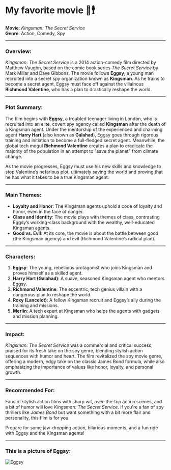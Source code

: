 # My favorite movie 🎩🕴️

**Movie**: *Kingsman: The Secret Service*  
**Genre**: Action, Comedy, Spy

---

### Overview:
*Kingsman: The Secret Service* is a 2014 action-comedy film directed by Matthew Vaughn, based on the comic book series *The Secret Service* by Mark Millar and Dave Gibbons. The movie follows **Eggsy**, a young man recruited into a secret spy organization known as **Kingsman**. As he trains to become a secret agent, Eggsy must face off against the villainous **Richmond Valentine**, who has a plan to drastically reshape the world.

---

### Plot Summary:
The film begins with **Eggsy**, a troubled teenager living in London, who is recruited into an elite, covert spy agency called **Kingsman** after the death of a Kingsman agent. Under the mentorship of the experienced and charming agent **Harry Hart** (also known as **Galahad**), Eggsy goes through rigorous training and initiation to become a full-fledged secret agent. Meanwhile, the global tech mogul **Richmond Valentine** creates a plan to eradicate the majority of the population in an attempt to "save the planet" from climate change.

As the movie progresses, Eggsy must use his new skills and knowledge to stop Valentine’s nefarious plot, ultimately saving the world and proving that he has what it takes to be a true Kingsman agent.

---

### Main Themes:
- **Loyalty and Honor**: The Kingsman agents uphold a code of loyalty and honor, even in the face of danger.
- **Class and Identity**: The movie plays with themes of class, contrasting Eggsy’s working-class background with the wealthy, well-educated Kingsman agents.
- **Good vs. Evil**: At its core, the movie is about the battle between good (the Kingsman agency) and evil (Richmond Valentine’s radical plan).

---

### Characters:
1. **Eggsy**: The young, rebellious protagonist who joins Kingsman and proves himself as a skilled agent.
2. **Harry Hart (Galahad)**: A suave, seasoned Kingsman agent who mentors Eggsy.
3. **Richmond Valentine**: The eccentric, tech genius villain with a dangerous plan to reshape the world.
4. **Roxy (Lancelot)**: A fellow Kingsman recruit and Eggsy’s ally during the training and missions.
5. **Merlin**: A tech expert at Kingsman who helps the agents with gadgets and mission planning.

---

### Impact:
*Kingsman: The Secret Service* was a commercial and critical success, praised for its fresh take on the spy genre, blending stylish action sequences with humor and heart. The film revitalized the spy movie genre, offering a modern, edgy take on the classic James Bond formula, while also emphasizing the importance of values like honor, loyalty, and personal growth.

---

### Recommended For:
Fans of stylish action films with sharp wit, over-the-top action scenes, and a bit of humor will love *Kingsman: The Secret Service*. If you're a fan of spy thrillers like *James Bond* but want something with a bit more flair and personality, this film is for you.

Prepare for some jaw-dropping action, hilarious moments, and a fun ride with Eggsy and the Kingsman agents!

---

### This is a picture of Eggsy:
![Eggsy](kings.jpg)

